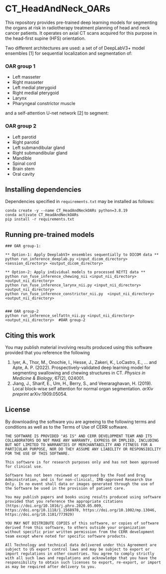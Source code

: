 # CT_HeadAndNeck_OARs
This repository provides pre-trained deep learning models for segmenting the organs at risk in radiotherapy treatment planning
of head and neck cancer patients. It operates on axial CT scans acquired for this purpose in the head-first supine (HFS) orientation.  
    
Two different architectures are used: a  set of of DeepLabV3+ model ensembles [1] for sequential localization and segmentation of:    
          
### OAR group 1          
* Left masseter    
* Right masseter    
* Left medial pterygoid    
* Right medial pterygoid    
* Larynx    
* Pharyngeal constrictor muscle     
  
and a self-attention U-net network [2] to segment:    
  
### OAR group 2
* Left parotid    
* Right parotid    
* Left submandibular gland  
* Right submandibular gland  
* Mandible    
* Spinal cord    
* Brain stem    
* Oral cavity      

    
## Installing dependencies  
Dependencies specified in `requirements.txt` may be installed as follows:  
  
````
conda create -y --name CT_HeadAndNeckOARs python=3.8.19
conda activate CT_HeadAndNeckOARs
pip install -r requirements.txt  
````
  
## Running pre-trained models  
```  
### OAR group-1:

** Option-1: Apply DeeplabV3+ ensembles sequentially to DICOM data **
python run_inference_deeplab.py <input_dicom_directory> <session_directory> <output_dicom_directory>  

** Option-2: Apply individual models to processed NIfTI data **
python run_fuse_inference_chewing_nii <input_nii_directory> <output_nii_directory>
python run_fuse_inference_larynx_nii.py <input_nii_directory> <output_nii_directory>
python run_fuse_inference_constrictor_nii.py  <input_nii_directory> <output_nii_directory>


### OAR group-2 
python run_inference_selfattn_nii.py <input_nii_directory> <output_nii_directory>  #OAR group-2

```
  
## Citing this work
You may publish material involving results produced using this software provided that you reference the following

1. Iyer, A., Thor, M., Onochie, I., Hesse, J., Zakeri, K., LoCastro, E., ... and Apte, A. P. (2022). Prospectively-validated deep learning model for segmenting swallowing and chewing structures in CT. *Physics in Medicine & Biology*, 67(2), 024001.
2. Jiang, J., Sharif, E., Um, H., Berry, S., and Veeraraghavan, H. (2019). Local block-wise self attention for normal organ segmentation. *arXiv preprint* arXiv:1909.05054.

  
## License
By downloading the software you are agreeing to the following terms and conditions as well as to the Terms of Use of CERR software.

    THE SOFTWARE IS PROVIDED "AS IS" AND CERR DEVELOPMENT TEAM AND ITS COLLABORATORS DO NOT MAKE ANY WARRANTY, EXPRESS OR IMPLIED, INCLUDING BUT NOT LIMITED TO WARRANTIES OF MERCHANTABILITY AND FITNESS FOR A PARTICULAR PURPOSE, NOR DO THEY ASSUME ANY LIABILITY OR RESPONSIBILITY FOR THE USE OF THIS SOFTWARE.
        
    This software is for research purposes only and has not been approved for clinical use.
    
    Software has not been reviewed or approved by the Food and Drug Administration, and is for non-clinical, IRB-approved Research Use Only. In no event shall data or images generated through the use of the Software be used in the provision of patient care.
    
    You may publish papers and books using results produced using software provided that you reference the appropriate citations (https://doi.org/10.1016/j.phro.2020.05.009, https://doi.org/10.1118/1.1568978, https://doi.org/10.1002/mp.13046, https://doi.org/10.1101/773929)
    
    YOU MAY NOT DISTRIBUTE COPIES of this software, or copies of software derived from this software, to others outside your organization without specific prior written permission from the CERR development team except where noted for specific software products.

    All Technology and technical data delivered under this Agreement are subject to US export control laws and may be subject to export or import regulations in other countries. You agree to comply strictly with all such laws and regulations and acknowledge that you have the responsibility to obtain such licenses to export, re-export, or import as may be required after delivery to you.





